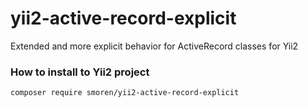 # yii2-active-record-explicit
Extended and more explicit behavior for ActiveRecord classes for Yii2

### How to install to Yii2 project
```
composer require smoren/yii2-active-record-explicit
```
